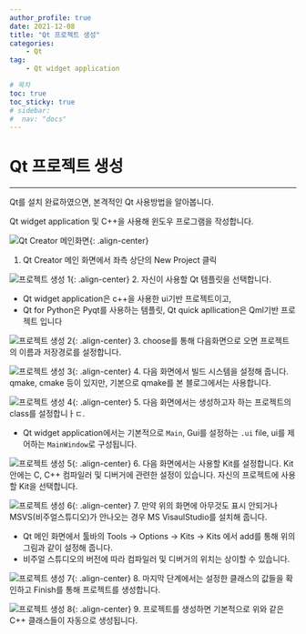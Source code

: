 ```yaml
---
author_profile: true
date: 2021-12-08
title: "Qt 프로젝트 생성"
categories: 
    - Qt
tag: 
    - Qt widget application

# 목차
toc: true  
toc_sticky: true 
# sidebar:
#  nav: "docs"
---
```


# Qt 프로젝트 생성

---
Qt를 설치 완료하였으면, 본격적인 Qt 사용방법을 알아봅니다. 

Qt widget application 및 C++을 사용해 윈도우 프로그램을 작성합니다.


![Qt Creator 메인화면](/assets/images/2021-12-08/Qt6.png){: .align-center}
1. Qt Creator 메인 화면에서 좌측 상단의 New Project 클릭

![프로젝트 생성 1](/assets/images/2021-12-08/Qt7.png){: .align-center}
2. 자신이 사용할 Qt 템플릿을 선택합니다.
- Qt widget application은 c++을 사용한 ui기반 프로젝트이고, 
- Qt for Python은 Pyqt를 사용하는 템플릿, Qt quick apllication은 Qml기반 프로젝트 입니다

![프로젝트 생성 2](/assets/images/2021-12-08/Qt8.png){: .align-center}
3. choose를 통해 다음화면으로 오면 프로젝트의 이름과 저장경로를 설정합니다.

![프로젝트 생성 3](/assets/images/2021-12-08/Qt9.png){: .align-center}
4. 다음 화면에서 빌드 시스템을 설정해 줍니다. qmake, cmake 등이 있지만, 기본으로 qmake를 본 블로그에서는 사용합니다.

![프로젝트 생성 4](/assets/images/2021-12-08/Qt10.png){: .align-center}
5. 다음 화면에서는 생성하고자 하는 프로젝트의 class를 설정합니ㅏㄷ.
- Qt widget application에서는 기본적으로 `Main`, Gui를 설정하는 `.ui` file, ui를 제어하는 `MainWindow`로 구성됩니다.

![프로젝트 생성 5](/assets/images/2021-12-08/Qt11.png){: .align-center}
6. 다음 화면에서는 사용할 Kit를 설정합니다. Kit 안에는 C, C++ 컴파일러 및 디버거에 관련한 설정이 있습니다. 자신의 프로젝트에 사용할 Kit을 선택합니다.

![프로젝트 생성 6](/assets/images/2021-12-08/Qt12.png){: .align-center}
7. 만약 위의 화면에 아무것도 표시 안되거나 MSVS(비주얼스튜디오)가 안나오는 경우 MS VisaulStudio를 설치해 줍니다.
- Qt 메인 화면에서 툴바의 Tools -> Options -> Kits -> Kits 에서 add를 통해 위의 그림과 같이 설정해 줍니다.
- 비주얼 스튜디오의 버전에 따라 컴파일러 및 디버거의 위치는 상이할 수 있습니다.

![프로젝트 생성 7](/assets/images/2021-12-08/Qt13.png){: .align-center}
8. 마지막 단계에서는 설정한 클래스의 값들을 확인하고 Finish를 통해 프로젝트를 생성합니다.

![프로젝트 생성 8](/assets/images/2021-12-08/Qt14.png){: .align-center}
9. 프로젝트를 생성하면 기본적으로 위와 같은 C++ 클래스들이 자동으로 생성됩니다.